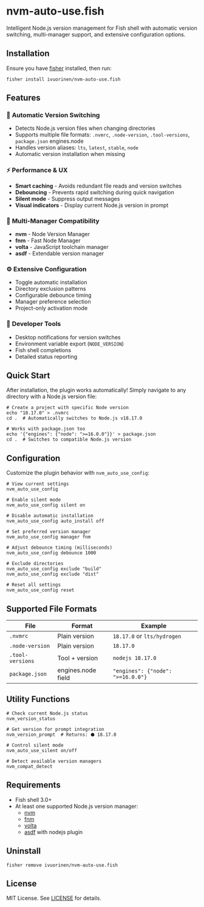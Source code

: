 # nvm-auto-use.fish

Intelligent Node.js version management for Fish shell with automatic version switching, multi-manager support,
and extensive configuration options.

## Installation

Ensure you have [fisher](https://github.com/jorgebucaran/fisher) installed, then run:

```fish
fisher install ivuorinen/nvm-auto-use.fish
```

## Features

### 🚀 **Automatic Version Switching**

- Detects Node.js version files when changing directories
- Supports multiple file formats: `.nvmrc`, `.node-version`, `.tool-versions`, `package.json` engines.node
- Handles version aliases: `lts`, `latest`, `stable`, `node`
- Automatic version installation when missing

### ⚡ **Performance & UX**

- **Smart caching** - Avoids redundant file reads and version switches
- **Debouncing** - Prevents rapid switching during quick navigation
- **Silent mode** - Suppress output messages
- **Visual indicators** - Display current Node.js version in prompt

### 🔧 **Multi-Manager Compatibility**

- **nvm** - Node Version Manager
- **fnm** - Fast Node Manager
- **volta** - JavaScript toolchain manager
- **asdf** - Extendable version manager

### ⚙️ **Extensive Configuration**

- Toggle automatic installation
- Directory exclusion patterns
- Configurable debounce timing
- Manager preference selection
- Project-only activation mode

### 🔔 **Developer Tools**

- Desktop notifications for version switches
- Environment variable export (`NODE_VERSION`)
- Fish shell completions
- Detailed status reporting

## Quick Start

After installation, the plugin works automatically! Simply navigate to any directory with a Node.js version file:

```fish
# Create a project with specific Node version
echo "18.17.0" > .nvmrc
cd .  # Automatically switches to Node.js v18.17.0

# Works with package.json too
echo '{"engines": {"node": ">=16.0.0"}}' > package.json
cd .  # Switches to compatible Node.js version
```

## Configuration

Customize the plugin behavior with `nvm_auto_use_config`:

```fish
# View current settings
nvm_auto_use_config

# Enable silent mode
nvm_auto_use_config silent on

# Disable automatic installation
nvm_auto_use_config auto_install off

# Set preferred version manager
nvm_auto_use_config manager fnm

# Adjust debounce timing (milliseconds)
nvm_auto_use_config debounce 1000

# Exclude directories
nvm_auto_use_config exclude "build"
nvm_auto_use_config exclude "dist"

# Reset all settings
nvm_auto_use_config reset
```

## Supported File Formats

| File | Format | Example |
|------|--------|---------|
| `.nvmrc` | Plain version | `18.17.0` or `lts/hydrogen` |
| `.node-version` | Plain version | `18.17.0` |
| `.tool-versions` | Tool + version | `nodejs 18.17.0` |
| `package.json` | engines.node field | `"engines": {"node": ">=16.0.0"}` |

## Utility Functions

```fish
# Check current Node.js status
nvm_version_status

# Get version for prompt integration
nvm_version_prompt  # Returns: ⬢ 18.17.0

# Control silent mode
nvm_auto_use_silent on/off

# Detect available version managers
nvm_compat_detect
```

## Requirements

- Fish shell 3.0+
- At least one supported Node.js version manager:
    - [nvm](https://github.com/nvm-sh/nvm)
    - [fnm](https://github.com/Schniz/fnm)
    - [volta](https://volta.sh/)
    - [asdf](https://asdf-vm.com/) with nodejs plugin

## Uninstall

```fish
fisher remove ivuorinen/nvm-auto-use.fish
```

## License

MIT License. See [LICENSE](LICENSE) for details.
